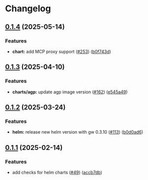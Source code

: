 # Changelog

## [0.1.4](https://github.com/agntcy/agp/compare/agp-helm-v0.1.3...agp-helm-v0.1.4) (2025-05-14)


### Features

* **chart:** add MCP proxy support ([#253](https://github.com/agntcy/agp/issues/253)) ([b0f743d](https://github.com/agntcy/agp/commit/b0f743d9da02d6ef711d7ec4d8752ab47258ad44))

## [0.1.3](https://github.com/agntcy/agp/compare/agp-helm-v0.1.2...agp-helm-v0.1.3) (2025-04-10)


### Features

* **charts/agp:** update agp image version ([#162](https://github.com/agntcy/agp/issues/162)) ([e545a49](https://github.com/agntcy/agp/commit/e545a49e26fa0b860a658fa0e9fa4640c5b64694))

## [0.1.2](https://github.com/agntcy/agp/compare/agp-helm-v0.1.1...agp-helm-v0.1.2) (2025-03-24)


### Features

* **helm:** release new helm version with gw 0.3.10 ([#113](https://github.com/agntcy/agp/issues/113)) ([b0d0ad6](https://github.com/agntcy/agp/commit/b0d0ad6e6cb75be999b79e1d93d491c4ae59668b))

## [0.1.1](https://github.com/agntcy/agp/compare/agp-helm-v0.1.0...agp-helm-v0.1.1) (2025-02-14)


### Features

* add checks for helm charts ([#49](https://github.com/agntcy/agp/issues/49)) ([accb7db](https://github.com/agntcy/agp/commit/accb7db30da76dfa7c7eab8688edda6cfad9c768))
